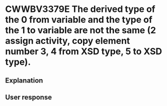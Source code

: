 # CWWBV3379E The derived type of the 0 from variable and the type of the 1 to variable are not the same (2 assign activity, copy element number 3, 4 from XSD type, 5 to XSD type).

## Explanation

## User response